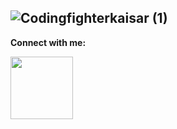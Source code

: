 ![Codingfighterkaisar (1)](https://github.com/CodingFighterKaisar/Coding-Fighter-from-Bangladesh/assets/148694769/b9c89d1d-8188-417f-a8ab-95d568984e36)
-------------------------------------------------------------------------------------------------------------------------------------------------------

**Connect with me:** 

[<img src="![github](https://github.com/CodingFighterKaisar/Coding-Fighter-from-Bangladesh/assets/148694769/5fb56bf8-f325-4c42-b1fe-96136910dac7)
  " width="100" height="100">](https://github.com/CodingFighterKaisar)


